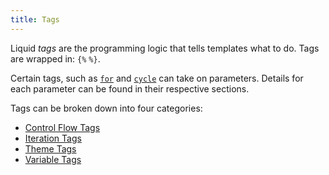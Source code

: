 ```yaml
---
title: Tags
---
```



Liquid _tags_ are the programming logic that tells templates what to do. Tags are wrapped in: <code>{&#37;</code> <code>&#37;}</code>. 

Certain tags, such as <a href="#for"><code>for</code></a> and <a href="#cycle"><code>cycle</code></a> can take on parameters. Details for each parameter can be found in their respective sections. 

Tags can be broken down into four categories:

- [Control Flow Tags](/themes/liquid-documentation/tags/control-flow-tags/)
- [Iteration Tags](/themes/liquid-documentation/tags/iteration-tags/)
- [Theme Tags](/themes/liquid-documentation/tags/theme-tags/)
- [Variable Tags](/themes/liquid-documentation/tags/variable-tags/)